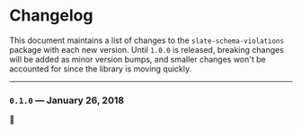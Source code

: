
# Changelog

This document maintains a list of changes to the `slate-schema-violations` package with each new version. Until `1.0.0` is released, breaking changes will be added as minor version bumps, and smaller changes won't be accounted for since the library is moving quickly.


---


### `0.1.0` — January 26, 2018

:tada:

